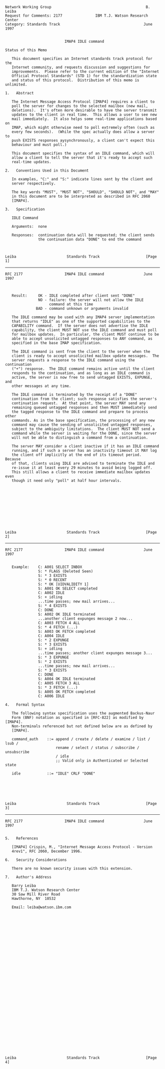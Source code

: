     Network Working Group                                           B. Leiba
    Request for Comments: 2177               IBM T.J. Watson Research Center
    Category: Standards Track                                      June 1997


                               IMAP4 IDLE command

    Status of this Memo

       This document specifies an Internet standards track protocol for the
       Internet community, and requests discussion and suggestions for
       improvements.  Please refer to the current edition of the "Internet
       Official Protocol Standards" (STD 1) for the standardization state
       and status of this protocol.  Distribution of this memo is unlimited.

    1.   Abstract

       The Internet Message Access Protocol [IMAP4] requires a client to
       poll the server for changes to the selected mailbox (new mail,
       deletions).  It's often more desirable to have the server transmit
       updates to the client in real time.  This allows a user to see new
       mail immediately.  It also helps some real-time applications based on
       IMAP, which might otherwise need to poll extremely often (such as
       every few seconds).  (While the spec actually does allow a server to
       push EXISTS responses aysynchronously, a client can't expect this
       behaviour and must poll.)

       This document specifies the syntax of an IDLE command, which will
       allow a client to tell the server that it's ready to accept such
       real-time updates.

    2.   Conventions Used in this Document

       In examples, "C:" and "S:" indicate lines sent by the client and
       server respectively.

       The key words "MUST", "MUST NOT", "SHOULD", "SHOULD NOT", and "MAY"
       in this document are to be interpreted as described in RFC 2060
       [IMAP4].

    3.   Specification

       IDLE Command

       Arguments:  none

       Responses:  continuation data will be requested; the client sends
                   the continuation data "DONE" to end the command



    Leiba                       Standards Track                     [Page 1]

------------------------------------------------------------------------

``` newpage
RFC 2177                   IMAP4 IDLE command                  June 1997



   Result:     OK - IDLE completed after client sent "DONE"
               NO - failure: the server will not allow the IDLE
                    command at this time
              BAD - command unknown or arguments invalid

   The IDLE command may be used with any IMAP4 server implementation
   that returns "IDLE" as one of the supported capabilities to the
   CAPABILITY command.  If the server does not advertise the IDLE
   capability, the client MUST NOT use the IDLE command and must poll
   for mailbox updates.  In particular, the client MUST continue to be
   able to accept unsolicited untagged responses to ANY command, as
   specified in the base IMAP specification.

   The IDLE command is sent from the client to the server when the
   client is ready to accept unsolicited mailbox update messages.  The
   server requests a response to the IDLE command using the continuation
   ("+") response.  The IDLE command remains active until the client
   responds to the continuation, and as long as an IDLE command is
   active, the server is now free to send untagged EXISTS, EXPUNGE, and
   other messages at any time.

   The IDLE command is terminated by the receipt of a "DONE"
   continuation from the client; such response satisfies the server's
   continuation request.  At that point, the server MAY send any
   remaining queued untagged responses and then MUST immediately send
   the tagged response to the IDLE command and prepare to process other
   commands. As in the base specification, the processing of any new
   command may cause the sending of unsolicited untagged responses,
   subject to the ambiguity limitations.  The client MUST NOT send a
   command while the server is waiting for the DONE, since the server
   will not be able to distinguish a command from a continuation.

   The server MAY consider a client inactive if it has an IDLE command
   running, and if such a server has an inactivity timeout it MAY log
   the client off implicitly at the end of its timeout period.  Because
   of that, clients using IDLE are advised to terminate the IDLE and
   re-issue it at least every 29 minutes to avoid being logged off.
   This still allows a client to receive immediate mailbox updates even
   though it need only "poll" at half hour intervals.











Leiba                       Standards Track                     [Page 2]
```

------------------------------------------------------------------------

``` newpage
RFC 2177                   IMAP4 IDLE command                  June 1997


   Example:    C: A001 SELECT INBOX
               S: * FLAGS (Deleted Seen)
               S: * 3 EXISTS
               S: * 0 RECENT
               S: * OK [UIDVALIDITY 1]
               S: A001 OK SELECT completed
               C: A002 IDLE
               S: + idling
               ...time passes; new mail arrives...
               S: * 4 EXISTS
               C: DONE
               S: A002 OK IDLE terminated
               ...another client expunges message 2 now...
               C: A003 FETCH 4 ALL
               S: * 4 FETCH (...)
               S: A003 OK FETCH completed
               C: A004 IDLE
               S: * 2 EXPUNGE
               S: * 3 EXISTS
               S: + idling
               ...time passes; another client expunges message 3...
               S: * 3 EXPUNGE
               S: * 2 EXISTS
               ...time passes; new mail arrives...
               S: * 3 EXISTS
               C: DONE
               S: A004 OK IDLE terminated
               C: A005 FETCH 3 ALL
               S: * 3 FETCH (...)
               S: A005 OK FETCH completed
               C: A006 IDLE

4.   Formal Syntax

   The following syntax specification uses the augmented Backus-Naur
   Form (BNF) notation as specified in [RFC-822] as modified by [IMAP4].
   Non-terminals referenced but not defined below are as defined by
   [IMAP4].

   command_auth    ::= append / create / delete / examine / list / lsub /
                       rename / select / status / subscribe / unsubscribe
                       / idle
                       ;; Valid only in Authenticated or Selected state

   idle            ::= "IDLE" CRLF "DONE"






Leiba                       Standards Track                     [Page 3]
```

------------------------------------------------------------------------

``` newpage
RFC 2177                   IMAP4 IDLE command                  June 1997


5.   References

   [IMAP4] Crispin, M., "Internet Message Access Protocol - Version
   4rev1", RFC 2060, December 1996.

6.   Security Considerations

   There are no known security issues with this extension.

7.   Author's Address

   Barry Leiba
   IBM T.J. Watson Research Center
   30 Saw Mill River Road
   Hawthorne, NY  10532

   Email: leiba@watson.ibm.com


































Leiba                       Standards Track                     [Page 4]
```

